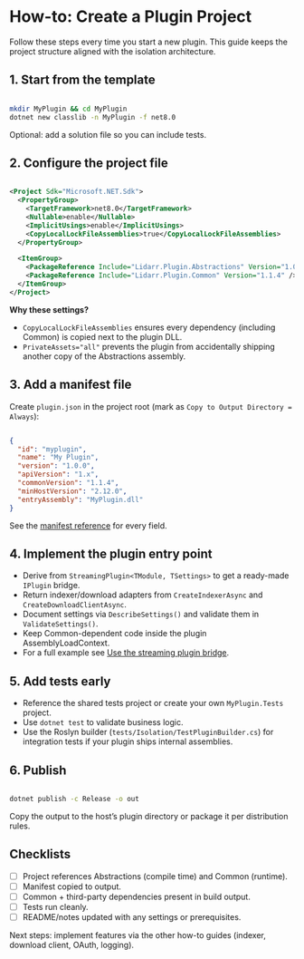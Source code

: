 # How-to: Create a Plugin Project

Follow these steps every time you start a new plugin. This guide keeps the project structure aligned with the isolation architecture.

## 1. Start from the template

```bash

mkdir MyPlugin && cd MyPlugin
dotnet new classlib -n MyPlugin -f net8.0

```

Optional: add a solution file so you can include tests.

## 2. Configure the project file

```xml

<Project Sdk="Microsoft.NET.Sdk">
  <PropertyGroup>
    <TargetFramework>net8.0</TargetFramework>
    <Nullable>enable</Nullable>
    <ImplicitUsings>enable</ImplicitUsings>
    <CopyLocalLockFileAssemblies>true</CopyLocalLockFileAssemblies>
  </PropertyGroup>

  <ItemGroup>
    <PackageReference Include="Lidarr.Plugin.Abstractions" Version="1.0.0" PrivateAssets="all" ExcludeAssets="runtime;native;contentfiles" />
    <PackageReference Include="Lidarr.Plugin.Common" Version="1.1.4" />
  </ItemGroup>
</Project>

```

**Why these settings?**

- `CopyLocalLockFileAssemblies` ensures every dependency (including Common) is copied next to the plugin DLL.
- `PrivateAssets="all"` prevents the plugin from accidentally shipping another copy of the Abstractions assembly.

## 3. Add a manifest file
Create `plugin.json` in the project root (mark as `Copy to Output Directory = Always`):

```json

{
  "id": "myplugin",
  "name": "My Plugin",
  "version": "1.0.0",
  "apiVersion": "1.x",
  "commonVersion": "1.1.4",
  "minHostVersion": "2.12.0",
  "entryAssembly": "MyPlugin.dll"
}

```

See the [manifest reference](../reference/MANIFEST.md) for every field.

## 4. Implement the plugin entry point

- Derive from `StreamingPlugin<TModule, TSettings>` to get a ready-made `IPlugin` bridge.
- Return indexer/download adapters from `CreateIndexerAsync` and `CreateDownloadClientAsync`.
- Document settings via `DescribeSettings()` and validate them in `ValidateSettings()`.
- Keep Common-dependent code inside the plugin AssemblyLoadContext.
- For a full example see [Use the streaming plugin bridge](USE_STREAMING_PLUGIN.md).

## 5. Add tests early

- Reference the shared tests project or create your own `MyPlugin.Tests` project.
- Use `dotnet test` to validate business logic.
- Use the Roslyn builder (`tests/Isolation/TestPluginBuilder.cs`) for integration tests if your plugin ships internal assemblies.

## 6. Publish

```bash

dotnet publish -c Release -o out

```

Copy the output to the host’s plugin directory or package it per distribution rules.

## Checklists

- [ ] Project references Abstractions (compile time) and Common (runtime).
- [ ] Manifest copied to output.
- [ ] Common + third-party dependencies present in build output.
- [ ] Tests run cleanly.
- [ ] README/notes updated with any settings or prerequisites.

Next steps: implement features via the other how-to guides (indexer, download client, OAuth, logging).


